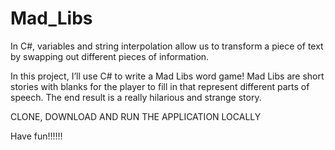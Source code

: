 # Mad_Libs
In C#, variables and string interpolation allow us to transform a piece of text by swapping out different pieces of information.

In this project, I’ll use C# to write a Mad Libs word game! 
Mad Libs are short stories with blanks for the player to fill in that represent different parts of speech. The end result is a really hilarious and strange story.

CLONE, DOWNLOAD AND RUN THE APPLICATION LOCALLY

Have fun!!!!!!
